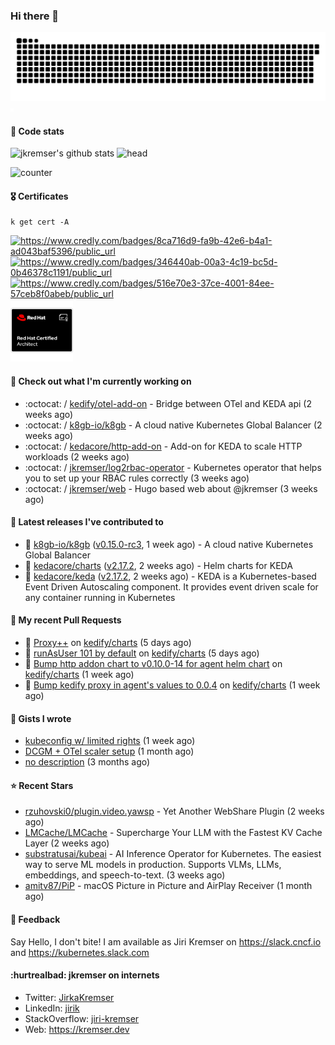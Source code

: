 ### Hi there 👋

<picture>
  <source media="(prefers-color-scheme: dark)" srcset="github-snake-dark.svg" />
  <source media="(prefers-color-scheme: light)" srcset="github-snake.svg" />
  <img alt="github-snake" src="github-snake.svg" />
</picture>
<img src="css.svg" width="5" height="5" alt="css-in-readme">

#### 📱 Code stats

![jkremser's github stats](https://github-readme-stats.vercel.app/api?username=jkremser&count_private=true&show_icons=true&hide_border=false&theme=tokyonight&title_color=5bcdec&bg_color=0d1117&border_radius=false) ![head](https://user-images.githubusercontent.com/535866/175570014-71166aaa-95f7-4a4f-869c-93a16481de4e.jpeg)



![counter](https://komarev.com/ghpvc/?username=jkremser&color=5bcdec&style=for-the-badge)

#### 🎖 Certificates
```
k get cert -A
```
<p align="left">
    <a href="https://www.credly.com/badges/8ca716d9-fa9b-42e6-b4a1-ad043baf5396/public_url">
        <img src="https://training.linuxfoundation.org/wp-content/uploads/2022/11/CKA.png" alt="https://www.credly.com/badges/8ca716d9-fa9b-42e6-b4a1-ad043baf5396/public_url" width="110" height="110"/>
    </a>
    <a href="https://www.credly.com/badges/346440ab-00a3-4c19-bc5d-0b46378c1191/public_url">
        <img src="https://training.linuxfoundation.org/wp-content/uploads/2022/11/CKS.png" alt="https://www.credly.com/badges/346440ab-00a3-4c19-bc5d-0b46378c1191/public_url" width="110" height="110"/>
    </a>
    <a href="https://www.credly.com/badges/516e70e3-37ce-4001-84ee-57ceb8f0abeb/public_url">
        <img src="https://training.linuxfoundation.org/wp-content/uploads/2020/11/lfcs_111820-300x300.png" alt="https://www.credly.com/badges/516e70e3-37ce-4001-84ee-57ceb8f0abeb/public_url" width="110" height="110"/>
    </a>
    <a href="https://rhtapps.redhat.com/verify/?certId=120-194-022">
        <img src="./rhca.png" alt="https://rhtapps.redhat.com/verify/?certId=120-194-022" width="100" height="100"/>
    </a>
</p>

#### 👷 Check out what I'm currently working on

- :octocat: / [kedify/otel-add-on](https://github.com/kedify/otel-add-on) - Bridge between OTel and KEDA api (2 weeks ago)
- :octocat: / [k8gb-io/k8gb](https://github.com/k8gb-io/k8gb) - A cloud native Kubernetes Global Balancer (2 weeks ago)
- :octocat: / [kedacore/http-add-on](https://github.com/kedacore/http-add-on) - Add-on for KEDA to scale HTTP workloads (2 weeks ago)
- :octocat: / [jkremser/log2rbac-operator](https://github.com/jkremser/log2rbac-operator) - Kubernetes operator that helps you to set up your RBAC rules correctly (3 weeks ago)
- :octocat: / [jkremser/web](https://github.com/jkremser/web) - Hugo based web about @jkremser (3 weeks ago)

#### 🔭 Latest releases I've contributed to

- 🎉 [k8gb-io/k8gb](https://github.com/k8gb-io/k8gb) ([v0.15.0-rc3](https://github.com/k8gb-io/k8gb/releases/tag/v0.15.0-rc3), 1 week ago) - A cloud native Kubernetes Global Balancer
- 🎉 [kedacore/charts](https://github.com/kedacore/charts) ([v2.17.2](https://github.com/kedacore/charts/releases/tag/v2.17.2), 2 weeks ago) - Helm charts for KEDA
- 🎉 [kedacore/keda](https://github.com/kedacore/keda) ([v2.17.2](https://github.com/kedacore/keda/releases/tag/v2.17.2), 2 weeks ago) -  KEDA is a Kubernetes-based Event Driven Autoscaling component. It provides event driven scale for any container running in Kubernetes 

#### 🔨 My recent Pull Requests

- 💪 [Proxy&#43;&#43;](https://github.com/kedify/charts/pull/220) on [kedify/charts](https://github.com/kedify/charts) (5 days ago)
- 💪 [runAsUser 101 by default](https://github.com/kedify/charts/pull/219) on [kedify/charts](https://github.com/kedify/charts) (5 days ago)
- 💪 [Bump http addon chart to v0.10.0-14 for agent helm chart](https://github.com/kedify/charts/pull/216) on [kedify/charts](https://github.com/kedify/charts) (1 week ago)
- 💪 [Bump kedify proxy in agent&#39;s values to 0.0.4](https://github.com/kedify/charts/pull/214) on [kedify/charts](https://github.com/kedify/charts) (1 week ago)

#### 📓 Gists I wrote

- [kubeconfig w/ limited rights](https://gist.github.com/6a4bf7c3fec1dfad36600aee53ff234e) (1 week ago)
- [DCGM &#43; OTel scaler setup](https://gist.github.com/1d68e2f33c80f098abe85ba067602c0d) (1 month ago)
- [no description](https://gist.github.com/a2504f630ae0e73fffb4ab9bbd23a90a) (3 months ago)

#### ⭐ Recent Stars

- [rzuhovski0/plugin.video.yawsp](https://github.com/rzuhovski0/plugin.video.yawsp) - Yet Another WebShare Plugin (2 weeks ago)
- [LMCache/LMCache](https://github.com/LMCache/LMCache) - Supercharge Your LLM with the Fastest KV Cache Layer (2 weeks ago)
- [substratusai/kubeai](https://github.com/substratusai/kubeai) - AI Inference Operator for Kubernetes. The easiest way to serve ML models in production. Supports VLMs, LLMs, embeddings, and speech-to-text. (3 weeks ago)
- [amitv87/PiP](https://github.com/amitv87/PiP) - macOS Picture in Picture and AirPlay Receiver (1 month ago)

#### 💬 Feedback

Say Hello, I don't bite! I am available as Jiri Kremser on https://slack.cncf.io and https://kubernetes.slack.com


#### :hurtrealbad: jkremser on internets

- Twitter: <a href="https://twitter.com/JirkaKremser">JirkaKremser</a>
- LinkedIn: <a href="https://www.linkedin.com/in/jirik/">jirik</a>
- StackOverflow: <a href="https://stackoverflow.com/users/1594980/jiri-kremser">jiri-kremser</a>
- Web: https://kremser.dev